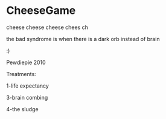 # CheeseGame
cheese
cheese
cheese 
chees
ch

the bad syndrome is when there is a dark orb instead of brain

:)

Pewdiepie 2010

Treatments:    

1-life expectancy        

3-brain combing        

4-the sludge